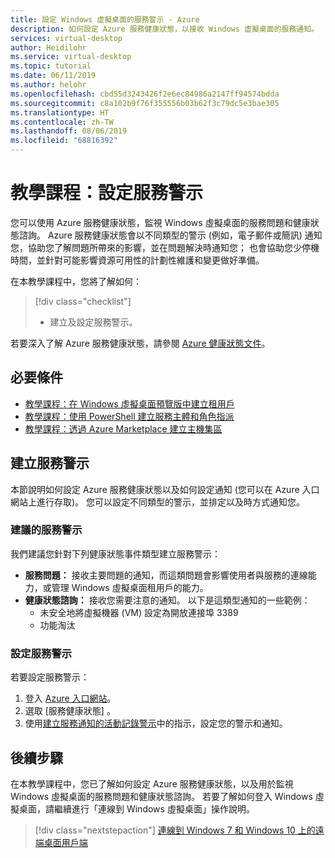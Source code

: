 ```yaml
---
title: 設定 Windows 虛擬桌面的服務警示 - Azure
description: 如何設定 Azure 服務健康狀態，以接收 Windows 虛擬桌面的服務通知。
services: virtual-desktop
author: Heidilohr
ms.service: virtual-desktop
ms.topic: tutorial
ms.date: 06/11/2019
ms.author: helohr
ms.openlocfilehash: cbd55d3243426f2e6ec84986a2147ff94574bdda
ms.sourcegitcommit: c8a102b9f76f355556b03b62f3c79dc5e3bae305
ms.translationtype: HT
ms.contentlocale: zh-TW
ms.lasthandoff: 08/06/2019
ms.locfileid: "68816392"
---
```

# <a name="tutorial-set-up-service-alerts"></a>教學課程：設定服務警示

您可以使用 Azure 服務健康狀態，監視 Windows 虛擬桌面的服務問題和健康狀態諮詢。 Azure 服務健康狀態會以不同類型的警示 (例如，電子郵件或簡訊) 通知您，協助您了解問題所帶來的影響，並在問題解決時通知您； 也會協助您少停機時間，並針對可能影響資源可用性的計劃性維護和變更做好準備。

在本教學課程中，您將了解如何：

> [!div class="checklist"]
> * 建立及設定服務警示。

若要深入了解 Azure 服務健康狀態，請參閱 [Azure 健康狀態文件](https://docs.microsoft.com/azure/service-health/)。

## <a name="prerequisites"></a>必要條件

- [教學課程：在 Windows 虛擬桌面預覽版中建立租用戶](https://docs.microsoft.com/azure/virtual-desktop/tenant-setup-azure-active-directory)
- [教學課程：使用 PowerShell 建立服務主體和角色指派](https://docs.microsoft.com/azure/virtual-desktop/create-service-principal-role-powershell)
- [教學課程：透過 Azure Marketplace 建立主機集區](https://docs.microsoft.com/azure/virtual-desktop/create-host-pools-azure-marketplace)

## <a name="create-service-alerts"></a>建立服務警示

本節說明如何設定 Azure 服務健康狀態以及如何設定通知 (您可以在 Azure 入口網站上進行存取)。 您可以設定不同類型的警示，並排定以及時方式通知您。

### <a name="recommended-service-alerts"></a>建議的服務警示

我們建議您針對下列健康狀態事件類型建立服務警示：

- **服務問題：** 接收主要問題的通知，而這類問題會影響使用者與服務的連線能力，或管理 Windows 虛擬桌面租用戶的能力。
- **健康狀態諮詢：** 接收您需要注意的通知。 以下是這類型通知的一些範例：
    - 未安全地將虛擬機器 (VM) 設定為開放連接埠 3389
    - 功能淘汰

### <a name="configure-service-alerts"></a>設定服務警示

若要設定服務警示：

1. 登入 [Azure 入口網站](https://portal.azure.com/)。
2. 選取 [服務健康狀態]  。
3. 使用[建立服務通知的活動記錄警示](https://docs.microsoft.com/azure/azure-monitor/platform/alerts-activity-log-service-notifications?toc=%2Fazure%2Fservice-health%2Ftoc.json#alert-and-new-action-group-using-azure-portal)中的指示，設定您的警示和通知。

## <a name="next-steps"></a>後續步驟

在本教學課程中，您已了解如何設定 Azure 服務健康狀態，以及用於監視 Windows 虛擬桌面的服務問題和健康狀態諮詢。 若要了解如何登入 Windows 虛擬桌面，請繼續進行「連線到 Windows 虛擬桌面」操作說明。

> [!div class="nextstepaction"]
> [連線到 Windows 7 和 Windows 10 上的遠端桌面用戶端](./connect-windows-7-and-10.md)
